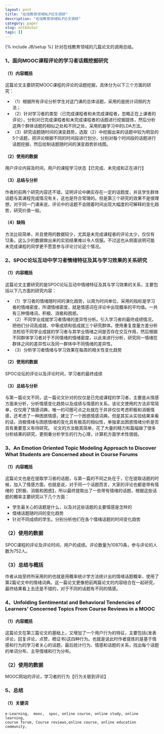 ```yaml
---
layout: post
title: "在线教育领域NLP论文调研"
description: "在线教育领域NLP论文调研"
category: paper
slug: onlEduSur
tags: []
---
```

{% include JB/setup %}
针对在线教育领域的几篇论文的调用总结。

### 1、面向MOOC课程评论的学习者话题挖掘研究
#### （1）内容概括
这篇论文主要研究MOOC课程的评论的话题挖掘，具体分为以下三个方面的研究：
- （1）根据所有评论分析学生对这门课的总体话题，采用的是统计词频的方法；
- （2）针对学习者的类型（已完成课程者和未完成课程者，忽略正在上课者的评论），分别对已完成课程者和未完成课程者的话题进行挖掘提炼，然后分析这两个群体话题的相似之处和不同之处，采用机器学习中的LDA方法。
- （3）研究话题随时间的演变趋势，选取（2）中挖掘出来的话题中较为明显的5个话题，把评论根据不同的时间段进行划分，分别对每个时间段的话题进行话题挖掘，然后绘制话题随时间的演变趋势折线图。

#### （2）使用的数据
用户评论内容及时间，用户的课程学习状态【已完成、未完成和正在进行】

#### （3）总结与分析
作者的前两个研究内容还不错，证明评论中确实存在一定的话题度，并且学生群体话题与其课程完成情况有关，这也是符合常理的。但是第三个研究的效果不是很理想，对于同一门课来说，评论中的话题不会随着时间出现大幅度的可解释的变化趋势，研究价值一般。
#### （4）缺陷
方法比较简单，并且使用的数据较少，尤其是未完成课程者的评论太少，仅仅有12条，这么少的数据做出来的实验结果难以令人信服。不过这也从侧面说明可能未完成课程的同学更不愿意参与评论讨论这个情况。

### 2、SPOC论坛互动中学习者情绪特征及其与学习效果的关系研究
#### （1）内容概括
这篇论文主要研究的是SPOC论坛互动中情绪特征及其与学习效果的关系，主要包括以下几方面的研究内容：  
- （1）学习者的情绪随时间的演化趋势，以周为时间单位，采用的指标是学习者的情绪密度，所谓情绪密度，就是情感词在评论中出现概率的平均值。一共有三种情绪词，积极、消极和困惑。
- （2）不同学业成就学习者情绪的差异性分析。引入学习者的最终成绩情况，把他们分词高成就、中等成绩和低成就三个研究群体。使用重复度量方差分析法检验不同学业成就的学习者与其学业情绪之间是否存在交互作用，然后根据不同群体学习者对于不同情绪的情绪密度，以此来进行分析，研究同一情绪在群体之间的差异性以及同一群体中不同情绪的差异性。
- （3）分析学习者情绪与学习效果在每周的相关性变化趋势

#### （2）使用的数据
SPOC论坛的评论以及评论时间，学习者的最终成绩

#### （3）总结与分析
与第一篇论文不同，这一篇论文针对的仅仅是已完成课程的学习者，主要是从情感方面来分析，分析情感变化趋势以及成绩与情感的关系。该论文使用的方法非常简单，仅仅用了情感词典，唯一的可圈可点之处就在于并非仅仅考虑积极和消极情感，还考虑了一种困惑情感，建立了一个困惑情感词典。但是其实从实验结果来看的话，消极情绪与困惑情绪的变化具有极高的相似性，单独拿出困惑情绪分析是否具有重要意义有待研究。
论文的方法极其简单，花了大量的精力和篇幅做了很多分析结果的研究，更侧重分析学生的行为心理，计算机方面学术性很弱。

### 3、An Emotion Oriented Topic Modeling Approach to Discover What Students are Concerned about in Course Forums
#### （1）内容概括
这篇论文也是在提取学习者的话题，与第一篇的不同之处在于，它在提取话题的时候，加入了情感方面，也就是说，对于同一个话题而言，大家的评论也都是带有情绪的【积极、消极和困惑】，所以最终提取出了一些带有情绪的话题，根据这些话题的概率主要研究以下几个方面：
- 学生最关心的话题是什么，以及对这些话题的主要情感是怎样的
- 情绪话题随时间的变化趋势
- 针对不同成绩的学生。分别分析他们在各个情绪话题的时间变化趋势

### （2）使用的数据
SPOC课程的评论及评论时间，用户的成绩。评论数量为10870条，参与评论的人数为752人。

### （3）总结与概括
作者从始至终所采用的的也就是用概率统计学方法统计出的情绪话题概率，使用了第2篇论文中的情绪词典。这一篇论文更像把前两篇论文的内容结合在一起研究，最终结果看上去还是不错的，对于不同的话题有不同的情感。

### 4、Unfolding Sentimental and Behavioral Tendencies of Learners’ Concerned Topics From Course Reviews in a MOOC
#### （1）内容概括
这篇论文在第三篇论文的基础上，又增加了一个用户行为的特征，主要包括{发表评论，回复评论，点赞，晒证书}这四种行为。也就是说此时作者提炼的是基于情感和行为的学习者关心的话题，最后统计行为、情感和话题的关系，找出每个话题的单词分布、主导情绪和行为分布。

### （2）使用的数据
MOOC网站的评论，学习者的行为【行为关联到评论】

### 5、总结
#### （1）关键词
```
e-Learning,  mooc,  spoc, online course, online study, online learning,
course forum, Course reviews,online course, online education community,
```

